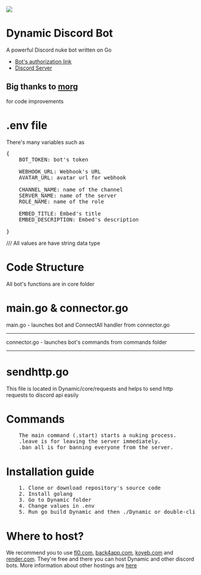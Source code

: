 <img src="https://media.discordapp.net/attachments/1160835997291003985/1193870513156669511/IMG_9977.jpg?ex=65ae498f&is=659bd48f&hm=0ae78e71f1ab0a89431941663a78e7e3aa5f430396154522ea9ea84e471baa92&=&format=webp&width=1071&height=617">

# Dynamic Discord Bot
A powerful Discord nuke bot written on Go

   * [Bot's authorization link](https://discord.com/api/oauth2/authorize?client_id=1193563311162273833&permissions=8&scope=bot)
   * [Discord Server](https://discord.gg/kAfuNzeUDx)

## Big thanks to [morg](https://github.com/00-Morg-00)
for code improvements

# .env file
There's many variables such as 

<pre>
{
    BOT_TOKEN: bot's token
    
    WEBHOOK_URL: Webhook's URL
    AVATAR_URL: avatar url for webhook

    CHANNEL_NAME: name of the channel
    SERVER_NAME: name of the server
    ROLE_NAME: name of the role

    EMBED_TITLE: Embed's title
    EMBED_DESCRIPTION: Embed's description

}
</pre>
/// All values are have string data type

# Code Structure
All bot's functions are in core folder


# main.go & connector.go
main.go - launches bot and ConnectAll handler from connector.go
<hr>
connector.go - launches bot's commands from commands folder
<hr>

# sendhttp.go
This file is located in Dynamic/core/requests and helps to send http requests to discord api easily

# Commands
<pre>
	The main command (.start) starts a nuking process. 
	.leave is for leaving the server immediately.
	.ban_all is for banning everyone from the server.
</pre>
# Installation guide
<pre>
	1. Clone or download repository's source code
	2. Install golang
	3. Go to Dynamic folder
	4. Change values in .env
	5. Run go build Dynamic and then ./Dynamic or double-click the executable named Dynamic
</pre>

# Where to host?
We recommend you to use <a href="https://fl0.com">fl0.com</a>, <a href="https://back4app.com">back4app.com</a>, <a href="https://koyeb.com">koyeb.com</a> and <a href="https://render.com">render.com</a>. They're free and there you can host Dynamic and other discord bots. More information about other hostings are <a href="https://github.com/DmitryScaletta/free-heroku-alternatives">here</a>
